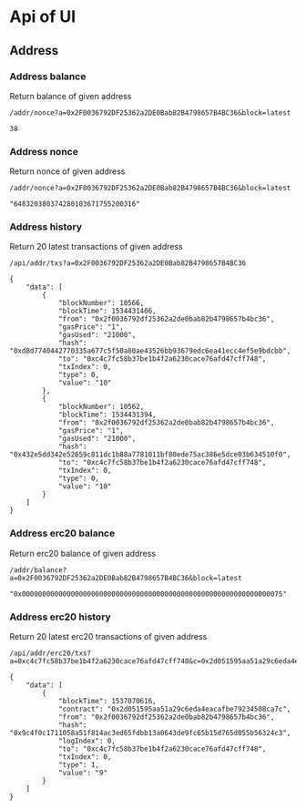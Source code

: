 
# Api of UI
## Address
### Address balance
Return balance of given address

```
/addr/nonce?a=0x2F0036792DF25362a2DE0Bab82B4798657B4BC36&block=latest
```

```
38
```

### Address nonce
Return nonce of given address

```
/addr/nonce?a=0x2F0036792DF25362a2DE0Bab82B4798657B4BC36&block=latest
```

```
"648320380374280103671755200316"
```

### Address history
Return 20 latest transactions of given address
```
/api/addr/txs?a=0x2F0036792DF25362a2DE0Bab82B4798657B4BC36
```

```
{
    "data": [
        {
            "blockNumber": 10566,
            "blockTime": 1534431406,
            "from": "0x2f0036792df25362a2de0bab82b4798657b4bc36",
            "gasPrice": "1",
            "gasUsed": "21000",
            "hash": "0xd8d7740442770335a677c5f50a80ae43526bb93679edc6ea41ecc4ef5e9bdcbb",
            "to": "0xc4c7fc58b37be1b4f2a6230cace76afd47cff748",
            "txIndex": 0,
            "type": 0,
            "value": "10"
        },
        {
            "blockNumber": 10562,
            "blockTime": 1534431394,
            "from": "0x2f0036792df25362a2de0bab82b4798657b4bc36",
            "gasPrice": "1",
            "gasUsed": "21000",
            "hash": "0x432e5dd342e52659c811dc1b88a7781011bf80ede75ac386e5dce03b634510f0",
            "to": "0xc4c7fc58b37be1b4f2a6230cace76afd47cff748",
            "txIndex": 0,
            "type": 0,
            "value": "10"
        }
    ]
}
```
### Address erc20 balance
Return erc20 balance of given address
```
/addr/balance?a=0x2F0036792DF25362a2DE0Bab82B4798657B4BC36&block=latest
```
```
"0x0000000000000000000000000000000000000000000000000000000000000075"
```
### Address erc20 history
Return 20 latest erc20 transactions of given address
```
/api/addr/erc20/txs?a=0xc4c7fc58b37be1b4f2a6230cace76afd47cff748&c=0x2d051595aa51a29c6eda4eacafbe79234508ca7c
```

```
{
    "data": [
        {
            "blockTime": 1537070616,
            "contract": "0x2d051595aa51a29c6eda4eacafbe79234508ca7c",
            "from": "0x2f0036792df25362a2de0bab82b4798657b4bc36",
            "hash": "0x9c4f0c1711058a51f814ac3ed65fdbb13a0643de9fc65b15d765d055b56324c3",
            "logIndex": 0,
            "to": "0xc4c7fc58b37be1b4f2a6230cace76afd47cff748",
            "txIndex": 0,
            "type": 1,
            "value": "9"
        }
    ]
}
```
